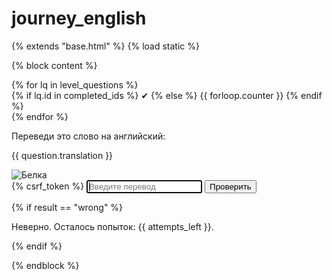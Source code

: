 # journey_english

{% extends "base.html" %}
{% load static %}

{% block content %}

<!-- ─────────── 1. ПРОГРЕСС-БАР ─────────── -->
<div class="progress-bar sticky-progress">
  {% for lq in level_questions %}
    <div class="progress-square {% if lq.id in completed_ids %}done{% endif %}">
      {% if lq.id in completed_ids %}
        ✔
      {% else %}
        {{ forloop.counter }}
      {% endif %}
    </div>
  {% endfor %}
</div>

<!-- ─────────── 2. ОСНОВНОЙ ЭКРАН ─────────── -->
<main class="level_trial">
  <!-- слово на русском -->
  <div class="question-block-trial">
    <p>Переведи это слово на английский:</p>
    <p class="word-rus">{{ question.translation }}</p>
  </div>
  <!-- анимация белки -->
  <div class="squirrel-wrapper">
    <img id="squirrel"
        src="{% static 'img/squirrel_1.svg' %}"
        alt="Белка">
  </div>

  <!-- форма ввода -->
  <div class="trial-form-container">
    <form method="post" id="trial-form" autocomplete="off">
        {% csrf_token %}
        <input type="text"
            name="user_answer"
            class="translation-input"
            id="answer-input"
            placeholder="Введите перевод"
            autofocus>
        <button type="submit" class="next-btn" id="submit-btn">
          Проверить
        </button>
    </form>
  </div>

  <!-- сообщение о попытках -->

{% if result == "wrong" %}
<p class="error">
Неверно. Осталось попыток: {{ attempts_left }}.
</p>
{% endif %}

</main>

<!-- ─────────── 3. JS: анимация и переходы ─────────── -->
<script>
document.addEventListener('DOMContentLoaded', () => {
  const squirrel = document.getElementById('squirrel');
  const form = document.getElementById('trial-form');
  const submitBtn = document.getElementById('submit-btn');
  const answerInput = document.getElementById('answer-input');
  const imgPath = "{% static 'img/' %}";
  const successSeq = ['squirrel_1.svg', 'squirrel_2.svg', 'squirrel_3.svg'];
  const failSeq = ['squirrel_1.svg', 'squirrel_2.svg', 'squirrel_fail.svg'];

  // Функция блокировки/разблокировки формы
  function setFormDisabled(disabled) {
    submitBtn.disabled = disabled;
    answerInput.disabled = disabled;
    if (!disabled) {
      answerInput.focus();
    }
  }

  // Обработчик отправки формы
  form.addEventListener('submit', function(e) {
    // Блокируем форму только если ответ правильный или закончились попытки
    if ("{{ result }}" !== "wrong") {
      setFormDisabled(true);
    }
  });

  /** Покадрово проигрываем массив SVG, затем вызываем callback */
  function play(seq, cb) {
    let i = 0;
    const next = () => {
      if (i < seq.length) {
        squirrel.src = imgPath + seq[i++];
        setTimeout(next, 350);
      } else if (cb) cb();
    };
    next();
  }

  {% if result == "success" %}
    setFormDisabled(true);
    play(successSeq, () => window.location = "{{ next_url }}");
  {% elif result == "fail" %}
    setFormDisabled(true);
    play(failSeq, () => window.location = "{{ fail_url }}");
  {% endif %}
});
</script>

{% endblock %}
